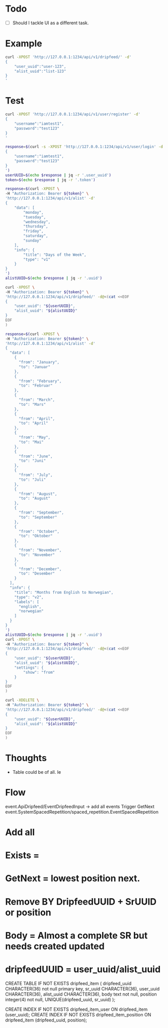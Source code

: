 # Todo
- [ ] Should I tackle UI as a different task.

# Example

```sh
curl -XPOST 'http://127.0.0.1:1234/api/v1/dripfeed/' -d'
{
    "user_uuid":"user-123",
    "alist_uuid":"list-123"
}
'
```
# Test
```sh
curl -XPOST 'http://127.0.0.1:1234/api/v1/user/register' -d'
{
    "username":"iamtest1",
    "password":"test123"
}
'

response=$(curl -s -XPOST 'http://127.0.0.1:1234/api/v1/user/login' -d'
{
    "username":"iamtest1",
    "password":"test123"
}
')
userUUID=$(echo $response | jq -r '.user_uuid')
token=$(echo $response | jq -r '.token')

response=$(curl -XPOST \
-H "Authorization: Bearer ${token}" \
'http://127.0.0.1:1234/api/v1/alist' -d'
{
    "data": [
        "monday",
        "tuesday",
        "wednesday",
        "thursday",
        "friday",
        "saturday",
        "sunday"
    ],
    "info": {
        "title": "Days of the Week",
        "type": "v1"
    }
}
')
alistUUID=$(echo $response | jq -r '.uuid')

curl -XPOST \
-H "Authorization: Bearer ${token}" \
'http://127.0.0.1:1234/api/v1/dripfeed/' -d@<(cat <<EOF
{
    "user_uuid": "${userUUID}",
    "alist_uuid": "${alistUUID}"
}
EOF
)
```

```sh
response=$(curl -XPOST \
-H "Authorization: Bearer ${token}" \
'http://127.0.0.1:1234/api/v1/alist' -d'
{
  "data": [
    {
      "from": "January",
      "to": "Januar"
    },
    {
      "from": "February",
      "to": "Februar"
    },
    {
      "from": "March",
      "to": "Mars"
    },
    {
      "from": "April",
      "to": "April"
    },
    {
      "from": "May",
      "to": "Mai"
    },
    {
      "from": "June",
      "to": "Juni"
    },
    {
      "from": "July",
      "to": "Juli"
    },
    {
      "from": "August",
      "to": "August"
    },
    {
      "from": "September",
      "to": "September"
    },
    {
      "from": "October",
      "to": "Oktober"
    },
    {
      "from": "November",
      "to": "November"
    },
    {
      "from": "December",
      "to": "Desember"
    }
  ],
  "info": {
    "title": "Months from English to Norwegian",
    "type": "v2",
    "labels": [
      "english",
      "norwegian"
    ]
  }
}
')
alistUUID=$(echo $response | jq -r '.uuid')
curl -XPOST \
-H "Authorization: Bearer ${token}" \
'http://127.0.0.1:1234/api/v1/dripfeed/' -d@<(cat <<EOF
{
    "user_uuid": "${userUUID}",
    "alist_uuid": "${alistUUID}",
    "settings": {
        "show": "from"
    }
}
EOF
)
```


```sh
curl -XDELETE \
-H "Authorization: Bearer ${token}" \
'http://127.0.0.1:1234/api/v1/dripfeed/' -d@<(cat <<EOF
{
    "user_uuid": "${userUUID}",
    "alist_uuid": "${alistUUID}"
}
EOF
)
```
# Thoughts
- Table could be of all.
Ie

# Flow
event.ApiDripfeed/EventDripfeedInput -> add all events
Trigger GetNext event.SystemSpacedRepetition/spaced_repetition.EventSpacedRepetition

# Add all
# Exists =
# GetNext = lowest position next.
# Remove BY DripfeedUUID + SrUUID or position
# Body = Almost a complete SR but needs created updated

# dripfeedUUID = user_uuid/alist_uuid
CREATE TABLE IF NOT EXISTS dripfeed_item (
  dripfeed_uuid CHARACTER(36) not null primary key,
  sr_uuid CHARACTER(36),
  user_uuid CHARACTER(36),
  alist_uuid CHARACTER(36),
  body text not null,
  position integer(4) not null,
  UNIQUE(dripfeed_uuid, sr_uuid)
);

CREATE INDEX IF NOT EXISTS dripfeed_item_user ON dripfeed_item (user_uuid);
CREATE INDEX IF NOT EXISTS dripfeed_item_position ON dripfeed_item (dripfeed_uuid, position);
